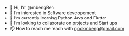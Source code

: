 - 👋 Hi, I’m @mbengBen
- 👀 I’m interested in Software developement 
- 🌱 I’m currently learning Python Java and Flutter
- 💞️ I’m looking to collaborate on projects and Start ups
- 📫 How to reach me reach with njockmbeng@gmail.com

<!---
mbengBen/mbengBen is a ✨ special ✨ repository because its `README.md` (this file) appears on your GitHub profile.
You can click the Preview link to take a look at your changes.
--->
